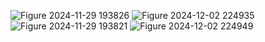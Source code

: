 ![Figure 2024-11-29 193826](https://github.com/user-attachments/assets/1ce42e71-de1b-423d-8544-59c6626f1b18)
![Figure 2024-12-02 224935](https://github.com/user-attachments/assets/391a3af7-5007-43cf-808f-3197e46ca90d)
![Figure 2024-11-29 193821](https://github.com/user-attachments/assets/27dc082a-fd5e-496e-9d7d-2b0e091693b2)
![Figure 2024-12-02 224949](https://github.com/user-attachments/assets/4d29d5fb-29d6-4a91-bf21-a5c8bf872e03)
